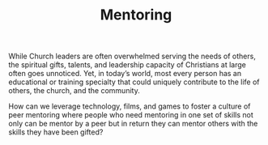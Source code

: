 ﻿---
title: Mentoring
intro: How can you help Christians be part of a network of mentors and mentees, transforming people's lives?
champions:
- name:
    Leadership Network
  logo:
    leadnet-logo.jpg
  url:
    http://leadnet.org
- name:
    Austin Christian Technologists and Entrepreneurs
  logo:
    austin-christian-entrepreneurs.jpg
  url:
     http://tinyurl.com/lddwn8s
---
While Church leaders are often overwhelmed serving the needs of others, the spiritual gifts, talents, and leadership capacity of Christians at large often goes unnoticed. Yet, in today’s world, most every person has an educational or training specialty that could uniquely contribute to the life of others, the church, and the community.

 How can we leverage technology, films, and games to foster a culture of peer mentoring where people who need mentoring in one set of skills not only can be mentor by a peer but in return they can mentor others with the skills they have been gifted?

